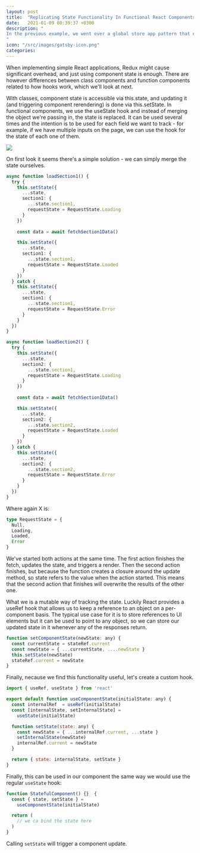 ```yaml
---
layout: post
title:  "Replicating State Functionality In Functional React Components"
date:   2021-01-09 00:39:37 +0300
description: "
In the previous example, we went over a global store app pattern that emulates Redux. The main advantage of this approach is familiarity, meaning that developers can structure their projects using a similar folder/code structure. There is, however, an alternative approach popularized by  Svelte, which is less verbose. While this is a familiar approach, many developers feel that the single-store architectural approach leads to bad software patterns.
"
icon: "/src/images/gatsby-icon.png"
categories:
---
```

When implementing simple React applications, Redux might cause significant overhead, and just using component state is enough. There are however differences between class components and function components related to how hooks work, which we'll look at next.

With classes, component state is accessible via this.state, and updating it (and triggering component rerendering) is done via this.setState. In functional components, we use the useState hook and instead of merging the object we're passing in, the state is replaced. It can be used several times and the intention is to be used for each field we want to track - for example, if we have multiple inputs on the page, we can use the hook for the state of each one of them.

<img src="x.png" class="img" />

On first look it seems there's a simple solution - we can simply merge the state ourselves.

```typescript
async function loadSection1() {
  try {
    this.setState({
      ...state,
      section1: {
        ...state.section1,
        requestState = RequestState.Loading
      }
    })
    
    const data = await fetchSection1Data()

    this.setState({
      ...state,
      section1: {
        ...state.section1,
        requestState = RequestState.Loaded
      }
    })
  } catch {
    this.setState({
      ...state,
      section1: {
        ...state.section1,
        requestState = RequestState.Error      
      }
    }
  }) 
}

async function loadSection2() {
  try {
    this.setState({
      ...state,
      section2: {
        ...state.section1,
        requestState = RequestState.Loading
      }
    })
    
    const data = await fetchSection1Data()

    this.setState({
      ...state,
      section2: {
        ...state.section2,
        requestState = RequestState.Loaded
      }
    })
  } catch {
    this.setState({
      ...state,
      section2: {
        ...state.section2,
        requestState = RequestState.Error      
      }
    }
  })
}
```

Where again X is:

```typescript
type RequestState = {
  Null,
  Loading,
  Loaded,
  Error
}
```

We've started both actions at the same time. The first action finishes the fetch, updates the state, and triggers a render. Then the second action finishes, but because the function creates a closure around the update method, so state refers to the value when the action started. This means that the second action that finishes will overwrite the results of the other one.

What we is a mutable way of tracking the state. Luckily React provides a useRef hook that allows us to keep a reference to an object on a per-component basis. The typical use case for it is to store references to UI elements but it can be used to point to any object, so we can store our updated state in it whenever any of the responses return.

```javascript
function setComponentState(newState: any) {
  const currentState = stateRef.current
  const newState = { ...currentState, ....newState }
  this.setState(newState)
  stateRef.current = newState
}
```

Finally, necause we find this functionality useful, let's create a custom hook.

```javascript
import { useRef, useState } from 'react'

export default function useComponentState(initialState: any) {
  const internalRef  = useRef(initialState)
  const [internalState, setInternalState] = 
    useState(initialState)

  function setState(state: any) {
    const newState = { ...internalRef.current, ...state }
    setInternalState(newState)
    internalRef.current = newState
  }

  return { state: internalState, setState }
}
```

Finally, this can be used in our component the same way we would use the regular `useState` hook:

```typescript
function StatefulComponent() {}  {
  const { state, setState } = 
    useComponentState(initialState)

  return (
    // we ca bind the state here
  )  
}
```

Calling `setState` will trigger a component update.
